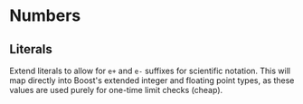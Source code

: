 # Numbers

## Literals

Extend literals to allow for `e+` and `e-` suffixes for scientific notation. This will map directly into Boost's
extended integer and floating point types, as these values are used purely for one-time limit checks (cheap).